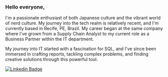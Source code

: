 
### Hello everyone,

I'm a passionate enthusiast of both Japanese culture and the vibrant world of nerd culture. My journey into the tech realm is relatively recent, and I'm currently based in Recife, PE, Brazil. My career began at the same company where I've grown from a Supply Chain Analyst to my current role as a Business Partner within the IT department.

My journey into IT started with a fascination for SQL, and I've since been immersed in crafting reports, tackling complex problems, and finding creative solutions through this powerful tool.



[![Linkedin Badge](https://img.shields.io/badge/-LinkedIn-blue?style=flat-square&logo=Linkedin&logoColor=white&link=https://www.linkedin.com/in/j%C3%BAlio-simas-842634161/)](https://www.linkedin.com/in/j%C3%BAlio-simas-842634161/)


